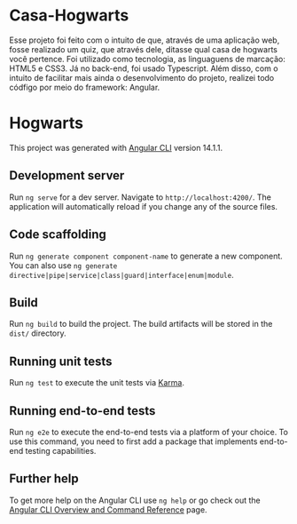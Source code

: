 
# Casa-Hogwarts
Esse projeto foi feito com o intuito de que, através de uma aplicação web, fosse realizado um quiz, que através dele, ditasse qual casa de hogwarts você pertence. Foi utilizado como tecnologia, as linguaguens de marcação: HTML5 e CSS3. Já no back-end, foi usado Typescript. Além disso, com o intuito de facilitar mais ainda o desenvolvimento do projeto, realizei todo códfigo por meio do framework: Angular.

# Hogwarts

This project was generated with [Angular CLI](https://github.com/angular/angular-cli) version 14.1.1.

## Development server

Run `ng serve` for a dev server. Navigate to `http://localhost:4200/`. The application will automatically reload if you change any of the source files.

## Code scaffolding

Run `ng generate component component-name` to generate a new component. You can also use `ng generate directive|pipe|service|class|guard|interface|enum|module`.

## Build

Run `ng build` to build the project. The build artifacts will be stored in the `dist/` directory.

## Running unit tests

Run `ng test` to execute the unit tests via [Karma](https://karma-runner.github.io).

## Running end-to-end tests

Run `ng e2e` to execute the end-to-end tests via a platform of your choice. To use this command, you need to first add a package that implements end-to-end testing capabilities.

## Further help

To get more help on the Angular CLI use `ng help` or go check out the [Angular CLI Overview and Command Reference](https://angular.io/cli) page.
